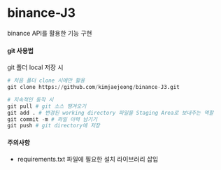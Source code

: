 # binance-J3
binance API를 활용한 기능 구현





#### git 사용법

git 폴더 local 저장 시

```python
# 처음 폴더 clone 시에만 활용
git clone https://github.com/kimjaejeong/binance-J3.git

# 지속적인 동작 시
git pull # git 소스 땡겨오기
git add . # 변경된 working directory 파일을 Staging Area로 보내주는 역할
git commit -m # 파일 이력 남기기
git push # git directory에 저장
```





#### 주의사항

- requirements.txt 파일에 필요한 설치 라이브러리 삽입